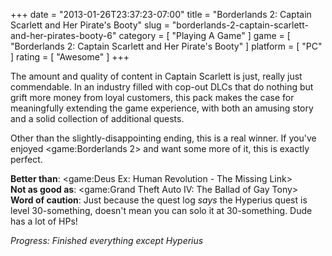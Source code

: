 +++
date = "2013-01-26T23:37:23-07:00"
title = "Borderlands 2: Captain Scarlett and Her Pirate's Booty"
slug = "borderlands-2-captain-scarlett-and-her-pirates-booty-6"
category = [ "Playing A Game" ]
game = [ "Borderlands 2: Captain Scarlett and Her Pirate's Booty" ]
platform = [ "PC" ]
rating = [ "Awesome" ]
+++

The amount and quality of content in Captain Scarlett is just, really just commendable.  In an industry filled with cop-out DLCs that do nothing but grift more money from loyal customers, this pack makes the case for meaningfully extending the game experience, with both an amusing story and a solid collection of additional quests.

Other than the slightly-disappointing ending, this is a real winner.  If you've enjoyed <game:Borderlands 2> and want some more of it, this is exactly perfect.

<b>Better than</b>: <game:Deus Ex: Human Revolution - The Missing Link>  
<b>Not as good as</b>: <game:Grand Theft Auto IV: The Ballad of Gay Tony>  
<b>Word of caution</b>: Just because the quest log <i>says</i> the Hyperius quest is level 30-something, doesn't mean you can solo it at 30-something.  Dude has a lot of HPs!

<i>Progress: Finished everything except Hyperius</i>